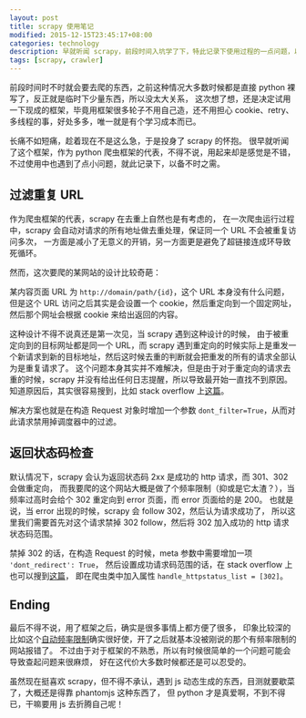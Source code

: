 ```yaml
---
layout: post
title: scrapy 使用笔记
modified: 2015-12-15T23:45:17+08:00
categories: technology
description: 早就听闻 scrapy，前段时间入坑学了下，特此记录下使用过程的一点问题，以备将来不时之需。
tags: [scrapy, crawler]
---
```


前段时间时不时就会要去爬的东西，之前这种情况大多数时候都是直接 python 裸写了，反正就是临时下少量东西，所以没太大关系，
这次想了想，还是决定试用一下现成的框架，毕竟用框架很多轮子不用自己造，还不用担心 cookie、retry、多线程的事，好处多多，唯一就是有个学习成本而已。

长痛不如短痛，趁着现在不是这么急，于是投身了 scrapy 的怀抱。
很早就听闻了这个框架，作为 python 爬虫框架的代表，不得不说，用起来却是感觉是不错，不过使用中也遇到了点小问题，就此记录下，以备不时之需。

## 过滤重复 URL

作为爬虫框架的代表，scrapy 在去重上自然也是有考虑的，
在一次爬虫运行过程中，scrapy 会自动对请求的所有地址做去重处理，保证同一个 URL 不会被重复访问多次，
一方面是减小了无意义的开销，另一方面更是避免了超链接连成环导致死循环。

然而，这次要爬的某网站的设计比较奇葩：

某内容页面 URL 为 `http://domain/path/{id}`，这个 URL 本身没有什么问题，
但是这个 URL 访问之后其实是会设置一个 cookie，然后重定向到一个固定网址，然后那个网址会根据 cookie 来给出返回的内容。

这种设计不得不说真还是第一次见，当 scrapy 遇到这种设计的时候，
由于被重定向到的目标网址都是同一个 URL，而 scrapy 遇到重定向的时候实际上是重发一个新请求到新的目标地址，然后这时候去重的判断就会把重发的所有的请求全部认为是重复请求了。
这个问题本身其实并不难解决，但是由于对于重定向的请求去重的时候，scrapy 并没有给出任何日志提醒，所以导致最开始一直找不到原因。
知道原因后，其实很容易搜到，比如 stack overflow 上[这篇](http://stackoverflow.com/questions/18928253/why-is-my-scrapy-spider-not-following-the-request-callback-in-my-item-parse-func)。

解决方案也就是在构造 Request 对象时增加一个参数 `dont_filter=True`，从而对此请求禁用掉调度器中的过滤。

<p id="read-more-anchor"/>

## 返回状态码检查

默认情况下，scrapy 会认为返回状态码 2xx 是成功的 http 请求，而 301、302 会做重定向，
而我要爬的这个网站大概是做了个频率限制（抑或是它太渣？），当频率过高时会给个 302 重定向到 error 页面，而 error 页面给的是 200。
也就是说，当 error 出现的时候，scrapy 会 follow 302，然后认为请求成功了，
所以这里我们需要首先对这个请求禁掉 302 follow，然后将 302 加入成功的 http 请求状态码范围。

禁掉 302 的话，在构造 Request 的时候，meta 参数中需要增加一项 `'dont_redirect': True`，
然后设置成功请求码范围的话，在 stack overflow 上也可以搜到[这篇](http://stackoverflow.com/questions/9698372/scrapy-and-response-status-code-how-to-check-against-it)，
即在爬虫类中加入属性 `handle_httpstatus_list = [302]`。

## Ending

最后不得不说，用了框架之后，确实是很多事情上都方便了很多，
印象比较深的比如这个[自动频率限制](http://doc.scrapy.org/en/1.0/topics/autothrottle.html)确实很好使，开了之后就基本没被刚说的那个有频率限制的网站报错了。
不过由于对于框架的不熟悉，所以有时候很简单的一个问题可能会导致查起问题来很麻烦，
好在这代价大多数时候都还是可以忍受的。

虽然现在挺喜欢 scrapy，但不得不承认，遇到 js 动态生成的东西，目测就要歇菜了，大概还是得靠 phantomjs 这种东西了，
但 python 才是真爱啊，不到不得已，干嘛要用 js 去折腾自己呢！
